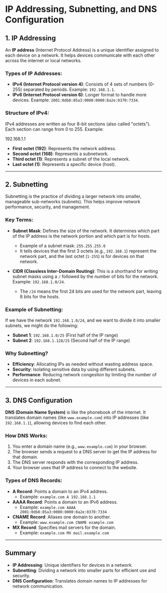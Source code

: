 

# IP Addressing, Subnetting, and DNS Configuration

## 1. IP Addressing
An **IP address** (Internet Protocol Address) is a unique identifier assigned to each device on a network. It helps devices communicate with each other across the internet or local networks.

### Types of IP Addresses:
- **IPv4 (Internet Protocol version 4)**: Consists of 4 sets of numbers (0-255) separated by periods. Example: `192.168.1.1`.
- **IPv6 (Internet Protocol version 6)**: Longer format to handle more devices. Example: `2001:0db8:85a3:0000:0000:8a2e:0370:7334`.

### Structure of IPv4:
IPv4 addresses are written as four 8-bit sections (also called "octets"). Each section can range from 0 to 255. Example:

192.168.1.1

- **First octet (192)**: Represents the network address.
- **Second octet (168)**: Represents a subnetwork.
- **Third octet (1)**: Represents a subnet of the local network.
- **Last octet (1)**: Represents a specific device (host).

---

## 2. Subnetting
Subnetting is the practice of dividing a larger network into smaller, manageable sub-networks (subnets). This helps improve network performance, security, and management.

### Key Terms:
- **Subnet Mask**: Defines the size of the network. It determines which part of the IP address is the network portion and which part is for hosts.
  - Example of a subnet mask: `255.255.255.0`
  - It tells devices that the first 3 octets (e.g., `192.168.1`) represent the network part, and the last octet (`1-255`) is for devices on that network.

- **CIDR (Classless Inter-Domain Routing)**: This is a shorthand for writing subnet masks using a `/` followed by the number of bits for the network. Example: `192.168.1.0/24`.
  - The `/24` means the first 24 bits are used for the network part, leaving 8 bits for the hosts.

### Example of Subnetting:
If we have the network `192.168.1.0/24`, and we want to divide it into smaller subnets, we might do the following:
- **Subnet 1**: `192.168.1.0/25` (First half of the IP range)
- **Subnet 2**: `192.168.1.128/25` (Second half of the IP range)

### Why Subnetting?
- **Efficiency**: Allocating IPs as needed without wasting address space.
- **Security**: Isolating sensitive data by using different subnets.
- **Performance**: Reducing network congestion by limiting the number of devices in each subnet.

---

## 3. DNS Configuration
**DNS (Domain Name System)** is like the phonebook of the internet. It translates domain names (like `www.example.com`) into IP addresses (like `192.168.1.1`), allowing devices to find each other.

### How DNS Works:
1. You enter a domain name (e.g., `www.example.com`) in your browser.
2. The browser sends a request to a DNS server to get the IP address for that domain.
3. The DNS server responds with the corresponding IP address.
4. Your browser uses that IP address to connect to the website.

### Types of DNS Records:
- **A Record**: Points a domain to an IPv4 address.
  - Example: `example.com A 192.168.1.1`
- **AAAA Record**: Points a domain to an IPv6 address.
  - Example: `example.com AAAA 2001:0db8:85a3:0000:0000:8a2e:0370:7334`
- **CNAME Record**: Aliases one domain to another.
  - Example: `www.example.com CNAME example.com`
- **MX Record**: Specifies mail servers for the domain.
  - Example: `example.com MX mail.example.com`

---

## Summary

- **IP Addressing**: Unique identifiers for devices in a network.
- **Subnetting**: Dividing a network into smaller parts for efficient use and security.
- **DNS Configuration**: Translates domain names to IP addresses for network communication.

